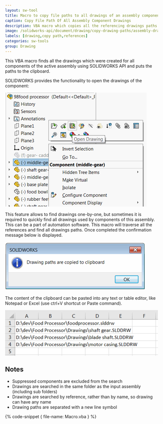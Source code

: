 ```yaml
---
layout: sw-tool
title: Macro to copy file paths to all drawings of an assembly components using SOLIDWORKS API
caption: Copy File Path Of All Assembly Component Drawings
description: VBA macro which copies all the referencing drawings paths of the components of the active assembly using SOLIDWORKS API
image: /solidworks-api/document/drawing/copy-drawing-paths/assembly-drawings.png
labels: [drawing,copy path,references]
categories: sw-tools
group: Drawing
---
```

This VBA macro finds all the drawings which were created for all components of the active assembly using SOLIDWORKS API and puts the paths to the clipboard.

SOLIDWORKS provides the functionality to open the drawings of the component:

![Open drawing feature in SOLIDWORKS](open-component-drawing.png)

This feature allows to find drawings one-by-one, but sometimes it is required to quickly find all drawings used by components of this assembly. This can be a part of automation software. This macro will traverse all the references and find all drawings paths. Once completed the confirmation message below is displayed.

![Confirmation of completion of drawings extraction operation](drawing-paths-copied-confirmation.png)

The content of the clipboard can be pasted into any text or table editor, like Notepad or Excel (use ctrl+V shortcut or Paste command).

![Drawing paths copied to Excel](drawing-paths-excel.png)

## Notes

* Suppressed components are excluded from the search
* Drawings are searched in the same folder as the input assembly (including sub folders)
* Drawings are searched by reference, rather than by name, so drawing can have any name
* Drawing paths are separated with a new line symbol

{% code-snippet { file-name: Macro.vba } %}
